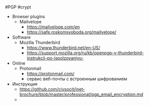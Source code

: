 #PGP #crypt 
- Browser plugins
	- Mailvelope
		- https://mailvelope.com/en
		- https://safe.roskomsvoboda.org/mailvelope/
- Software
	- Mozilla Thunderbird
		- https://www.thunderbird.net/en-US/
		- https://support.mozilla.org/ru/kb/openpgp-v-thunderbird-instrukcii-po-ispolzovaniyu-
- Online
	- Protonmail
		- https://protonmail.com/
		- сервис веб-почты с встроенным шифрованием
- Инструкция
	- https://github.com/civsocit/inet-brochure/blob/master/professional/pgp_email_encryption.md
	- 